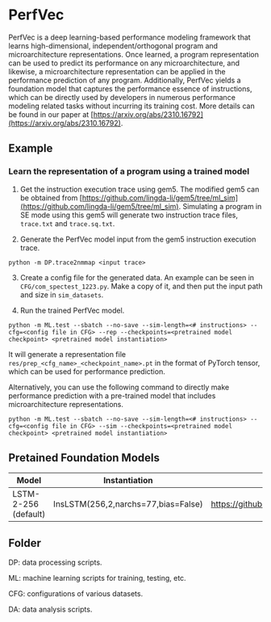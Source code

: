 # PerfVec

PerfVec is a deep learning-based performance modeling framework that learns
high-dimensional, independent/orthogonal program and microarchitecture
representations.
Once learned, a program representation can be used to predict its performance
on any microarchitecture, and likewise, a microarchitecture representation can
be applied in the performance prediction of any program.
Additionally, PerfVec yields a foundation model that captures the performance
essence of instructions, which can be directly used by developers in numerous
performance modeling related tasks without incurring its training cost.
More details can be found in our paper at
[https://arxiv.org/abs/2310.16792](https://arxiv.org/abs/2310.16792).

## Example

### Learn the representation of a program using a trained model

1. Get the instruction execution trace using gem5.
The modified gem5 can be obtained from
[https://github.com/lingda-li/gem5/tree/ml_sim](https://github.com/lingda-li/gem5/tree/ml_sim).
Simulating a program in SE mode using this gem5 will generate two instruction
trace files, `trace.txt` and `trace.sq.txt`.

2. Generate the PerfVec model input from the gem5 instruction execution trace.

`python -m DP.trace2nmmap <input trace>`

3. Create a config file for the generated data.
An example can be seen in `CFG/com_spectest_1223.py`.
Make a copy of it, and then put the input path and size in `sim_datasets`.

4. Run the trained PerfVec model.

`python -m ML.test --sbatch --no-save --sim-length=<# instructions> --cfg=<config file in CFG>
  --rep --checkpoints=<pretrained model checkpoint> <pretrained model instantiation>`

It will generate a representation file `res/prep_<cfg_name>_<checkpoint_name>.pt` in the format of PyTorch tensor, which can be used for performance prediction.

Alternatively, you can use the following command to directly make performance prediction with a pre-trained model that includes microarchitecture representations.

`python -m ML.test --sbatch --no-save --sim-length=<# instructions> --cfg=<config file in CFG>
  --sim --checkpoints=<pretrained model checkpoint> <pretrained model instantiation>`

## Pretained Foundation Models

| Model                | Instantiation                       | Link                                                              |
|----------------------|-------------------------------------|-------------------------------------------------------------------|
| LSTM-2-256 (default) | InsLSTM(256,2,narchs=77,bias=False) | https://github.com/PerfVec/PerfVecDB/blob/main/LSTM_256_2_1222.pt |

## Folder

DP: data processing scripts.

ML: machine learning scripts for training, testing, etc.

CFG: configurations of various datasets.

DA: data analysis scripts.

<!---
`./dp/buildQ a.txt a.sq.txt`
-->

<!---
## Data Processing
```
source setup.sh
```

## Data Processing

### Combine data set.
```
python -m DP.combine_mmap -n <number of files>
```

### Calculate data set normalization factors.
```
python -m DP.norm
```

## Datasets

0: cache access levels
1: reuse distance
-->
